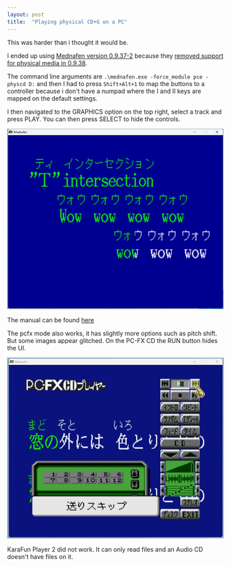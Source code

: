 ```yaml
---
layout: post
title:  "Playing physical CD+G on a PC"
---
```


This was harder than i thought it would be.

I ended up using [Mednafen version 0.9.37-2](https://forum.fobby.net/index.php?t=msg&goto=3814)
because they [removed support for physical media in 0.9.38](https://forum.fobby.net/index.php?t=msg&goto=4639).

The command line arguments are `.\mednafen.exe -force_module pce -physcd D:` and then I had to press `Shift+Alt+1` to map the buttons to a controller because i don't have a numpad where the I and II keys are mapped on the default settings.

I then navigated to the GRAPHICS option on the top right, select a track and press PLAY.
You can then press SELECT to hide the controls.

![Mednafen working](/assets/images/cdg.jpg)

The manual can be found [here](https://archive.org/details/nec-pc-engine-core-grafx-cd-rom2/page/n17/mode/2up)

The pcfx mode also works, it has slightly more options such as pitch shift.
But some images appear glitched.
On the PC-FX CD the RUN button hides the UI.

![Very nineties UI](/assets/images/pcfx.jpg)


KaraFun Player 2 did not work.
It can only read files and an Audio CD doesn't have files on it.